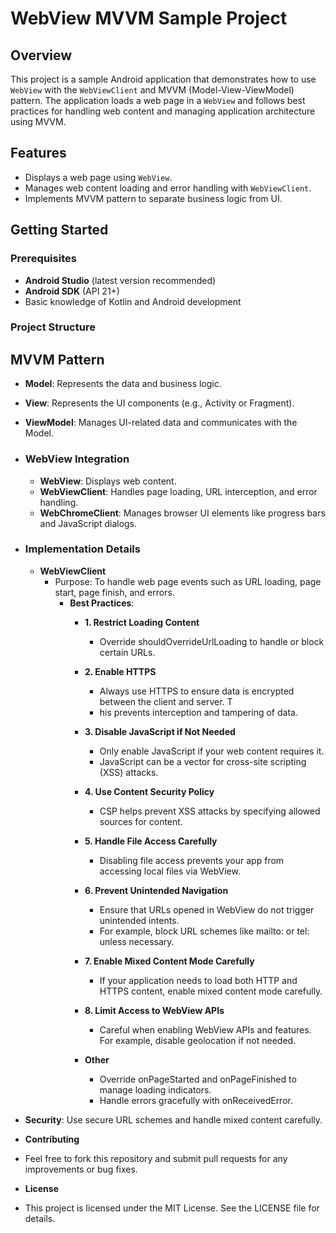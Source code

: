 # WebView MVVM Sample Project

## Overview

This project is a sample Android application that demonstrates how to use `WebView` with the `WebViewClient` and MVVM (Model-View-ViewModel) pattern. The application loads a web page in a `WebView` and follows best practices for handling web content and managing application architecture using MVVM.

## Features

- Displays a web page using `WebView`.
- Manages web content loading and error handling with `WebViewClient`.
- Implements MVVM pattern to separate business logic from UI.

## Getting Started

### Prerequisites

- **Android Studio** (latest version recommended)
- **Android SDK** (API 21+)
- Basic knowledge of Kotlin and Android development

### Project Structure
## MVVM Pattern
- **Model**: Represents the data and business logic.
- **View**: Represents the UI components (e.g., Activity or Fragment).
- **ViewModel**: Manages UI-related data and communicates with the Model.

- ### WebView Integration
  - **WebView**: Displays web content.
  - **WebViewClient**: Handles page loading, URL interception, and error handling.
  - **WebChromeClient**: Manages browser UI elements like progress bars and JavaScript dialogs.

- ### Implementation Details
  - **WebViewClient**
    - Purpose: To handle web page events such as URL loading, page start, page finish, and errors.
        - **Best Practices**:
          - **1. Restrict Loading Content**
            - Override shouldOverrideUrlLoading to handle or block certain URLs.
            
          - **2. Enable HTTPS**
            - Always use HTTPS to ensure data is encrypted between the client and server. T
            - his prevents interception and tampering of data.
            
          - **3. Disable JavaScript if Not Needed**
            - Only enable JavaScript if your web content requires it.
            - JavaScript can be a vector for cross-site scripting (XSS) attacks.
            
          - **4. Use Content Security Policy**
            - CSP helps prevent XSS attacks by specifying allowed sources for content. 
            
          - **5. Handle File Access Carefully**
            - Disabling file access prevents your app from accessing local files via WebView.
            
          - **6. Prevent Unintended Navigation**
            - Ensure that URLs opened in WebView do not trigger unintended intents. 
            - For example, block URL schemes like mailto: or tel: unless necessary. 
        
          - **7.  Enable Mixed Content Mode Carefully**
            - If your application needs to load both HTTP and HTTPS content, enable mixed content mode carefully.
          
          - **8. Limit Access to WebView APIs**
            - Careful when enabling WebView APIs and features. For example, disable geolocation if not needed.
          - **Other**
            - Override onPageStarted and onPageFinished to manage loading indicators.
            - Handle errors gracefully with onReceivedError.
    


    
- **Security**: Use secure URL schemes and handle mixed content carefully.

- **Contributing**
- Feel free to fork this repository and submit pull requests for any improvements or bug fixes.

- **License**
- This project is licensed under the MIT License. See the LICENSE file for details.